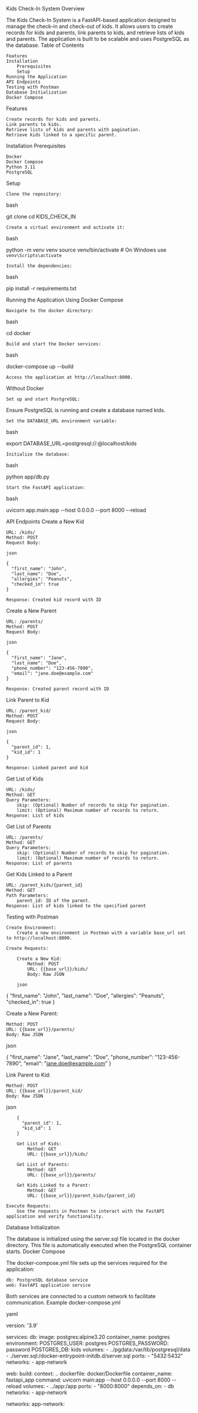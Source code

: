 Kids Check-In System
Overview

The Kids Check-In System is a FastAPI-based application designed to manage the check-in and check-out of kids. It allows users to create records for kids and parents, link parents to kids, and retrieve lists of kids and parents. The application is built to be scalable and uses PostgreSQL as the database.
Table of Contents

    Features
    Installation
        Prerequisites
        Setup
    Running the Application
    API Endpoints
    Testing with Postman
    Database Initialization
    Docker Compose

Features

    Create records for kids and parents.
    Link parents to kids.
    Retrieve lists of kids and parents with pagination.
    Retrieve kids linked to a specific parent.

Installation
Prerequisites

    Docker
    Docker Compose
    Python 3.11
    PostgreSQL

Setup

    Clone the repository:

bash

git clone <repository-url>
cd KIDS_CHECK_IN

    Create a virtual environment and activate it:

bash

python -m venv venv
source venv/bin/activate  # On Windows use `venv\Scripts\activate`

    Install the dependencies:

bash

pip install -r requirements.txt

Running the Application
Using Docker Compose

    Navigate to the docker directory:

bash

cd docker

    Build and start the Docker services:

bash

docker-compose up --build

    Access the application at http://localhost:8000.

Without Docker

    Set up and start PostgreSQL:

Ensure PostgreSQL is running and create a database named kids.

    Set the DATABASE_URL environment variable:

bash

export DATABASE_URL=postgresql://<username>:<password>@localhost/kids

    Initialize the database:

bash

python app/db.py

    Start the FastAPI application:

bash

uvicorn app.main:app --host 0.0.0.0 --port 8000 --reload

API Endpoints
Create a New Kid

    URL: /kids/
    Method: POST
    Request Body:

    json

    {
      "first_name": "John",
      "last_name": "Doe",
      "allergies": "Peanuts",
      "checked_in": true
    }

    Response: Created kid record with ID

Create a New Parent

    URL: /parents/
    Method: POST
    Request Body:

    json

    {
      "first_name": "Jane",
      "last_name": "Doe",
      "phone_number": "123-456-7890",
      "email": "jane.doe@example.com"
    }

    Response: Created parent record with ID

Link Parent to Kid

    URL: /parent_kid/
    Method: POST
    Request Body:

    json

    {
      "parent_id": 1,
      "kid_id": 1
    }

    Response: Linked parent and kid

Get List of Kids

    URL: /kids/
    Method: GET
    Query Parameters:
        skip: (Optional) Number of records to skip for pagination.
        limit: (Optional) Maximum number of records to return.
    Response: List of kids

Get List of Parents

    URL: /parents/
    Method: GET
    Query Parameters:
        skip: (Optional) Number of records to skip for pagination.
        limit: (Optional) Maximum number of records to return.
    Response: List of parents

Get Kids Linked to a Parent

    URL: /parent_kids/{parent_id}
    Method: GET
    Path Parameters:
        parent_id: ID of the parent.
    Response: List of kids linked to the specified parent

Testing with Postman

    Create Environment:
        Create a new environment in Postman with a variable base_url set to http://localhost:8000.

    Create Requests:

        Create a New Kid:
            Method: POST
            URL: {{base_url}}/kids/
            Body: Raw JSON

        json

{
  "first_name": "John",
  "last_name": "Doe",
  "allergies": "Peanuts",
  "checked_in": true
}

Create a New Parent:

    Method: POST
    URL: {{base_url}}/parents/
    Body: Raw JSON

json

{
  "first_name": "Jane",
  "last_name": "Doe",
  "phone_number": "123-456-7890",
  "email": "jane.doe@example.com"
}

Link Parent to Kid:

    Method: POST
    URL: {{base_url}}/parent_kid/
    Body: Raw JSON

json

        {
          "parent_id": 1,
          "kid_id": 1
        }

        Get List of Kids:
            Method: GET
            URL: {{base_url}}/kids/

        Get List of Parents:
            Method: GET
            URL: {{base_url}}/parents/

        Get Kids Linked to a Parent:
            Method: GET
            URL: {{base_url}}/parent_kids/{parent_id}

    Execute Requests:
        Use the requests in Postman to interact with the FastAPI application and verify functionality.

Database Initialization

The database is initialized using the server.sql file located in the docker directory. This file is automatically executed when the PostgreSQL container starts.
Docker Compose

The docker-compose.yml file sets up the services required for the application:

    db: PostgreSQL database service
    web: FastAPI application service

Both services are connected to a custom network to facilitate communication.
Example docker-compose.yml

yaml

version: '3.9'

services:
  db:
    image: postgres:alpine3.20
    container_name: postgres
    environment:
      POSTGRES_USER: postgres
      POSTGRES_PASSWORD: password
      POSTGRES_DB: kids
    volumes:
      - ../pgdata:/var/lib/postgresql/data
      - ./server.sql:/docker-entrypoint-initdb.d/server.sql
    ports:
      - "5432:5432"
    networks:
      - app-network

  web:
    build:
      context: ..
      dockerfile: docker/Dockerfile
    container_name: fastapi_app
    command: uvicorn main:app --host 0.0.0.0 --port 8000 --reload
    volumes:
      - ../app:/app
    ports:
      - "8000:8000"
    depends_on:
      - db
    networks:
      - app-network

networks:
  app-network: